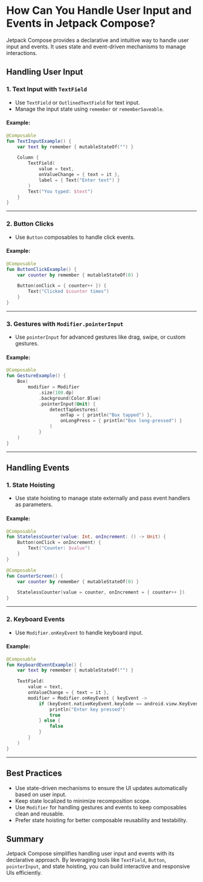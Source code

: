 # How Can You Handle User Input and Events in Jetpack Compose?

Jetpack Compose provides a declarative and intuitive way to handle user input and events. It uses state and event-driven mechanisms to manage interactions.

## Handling User Input

### 1. **Text Input with `TextField`**
- Use `TextField` or `OutlinedTextField` for text input.
- Manage the input state using `remember` or `rememberSaveable`.

#### Example:
```kotlin
@Composable
fun TextInputExample() {
    var text by remember { mutableStateOf("") }

    Column {
        TextField(
            value = text,
            onValueChange = { text = it },
            label = { Text("Enter text") }
        )
        Text("You typed: $text")
    }
}
```

---

### 2. **Button Clicks**
- Use `Button` composables to handle click events.

#### Example:
```kotlin
@Composable
fun ButtonClickExample() {
    var counter by remember { mutableStateOf(0) }

    Button(onClick = { counter++ }) {
        Text("Clicked $counter times")
    }
}
```

---

### 3. **Gestures with `Modifier.pointerInput`**
- Use `pointerInput` for advanced gestures like drag, swipe, or custom gestures.

#### Example:
```kotlin
@Composable
fun GestureExample() {
    Box(
        modifier = Modifier
            .size(100.dp)
            .background(Color.Blue)
            .pointerInput(Unit) {
                detectTapGestures(
                    onTap = { println("Box tapped") },
                    onLongPress = { println("Box long-pressed") }
                )
            }
    )
}
```

---

## Handling Events

### 1. **State Hoisting**
- Use state hoisting to manage state externally and pass event handlers as parameters.

#### Example:
```kotlin
@Composable
fun StatelessCounter(value: Int, onIncrement: () -> Unit) {
    Button(onClick = onIncrement) {
        Text("Counter: $value")
    }
}

@Composable
fun CounterScreen() {
    var counter by remember { mutableStateOf(0) }

    StatelessCounter(value = counter, onIncrement = { counter++ })
}
```

---

### 2. **Keyboard Events**
- Use `Modifier.onKeyEvent` to handle keyboard input.

#### Example:
```kotlin
@Composable
fun KeyboardEventExample() {
    var text by remember { mutableStateOf("") }

    TextField(
        value = text,
        onValueChange = { text = it },
        modifier = Modifier.onKeyEvent { keyEvent ->
            if (keyEvent.nativeKeyEvent.keyCode == android.view.KeyEvent.KEYCODE_ENTER) {
                println("Enter key pressed")
                true
            } else {
                false
            }
        }
    )
}
```

---

## Best Practices
- Use state-driven mechanisms to ensure the UI updates automatically based on user input.
- Keep state localized to minimize recomposition scope.
- Use `Modifier` for handling gestures and events to keep composables clean and reusable.
- Prefer state hoisting for better composable reusability and testability.

## Summary
Jetpack Compose simplifies handling user input and events with its declarative approach. By leveraging tools like `TextField`, `Button`, `pointerInput`, and state hoisting, you can build interactive and responsive UIs efficiently.
